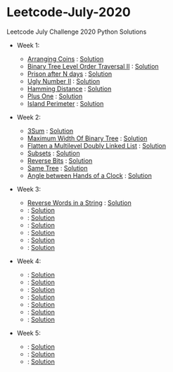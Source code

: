 # Leetcode-July-2020
Leetcode July Challenge 2020 Python Solutions
- Week 1:
  - [Arranging Coins](https://leetcode.com/explore/challenge/card/july-leetcoding-challenge/544/week-1-july-1st-july-7th/3377/) : [Solution](Week_1/arrangingcoins.py)
  - [Binary Tree Level Order Traversal II](https://leetcode.com/explore/challenge/card/july-leetcoding-challenge/544/week-1-july-1st-july-7th/3378/) : [Solution](Week_1/BTLOT2.py)
  - [Prison after N days](https://leetcode.com/explore/challenge/card/july-leetcoding-challenge/544/week-1-july-1st-july-7th/3379/) : [Solution](Week_1/prisonafterndays.py)
  - [Ugly Number II](https://leetcode.com/explore/challenge/card/july-leetcoding-challenge/544/week-1-july-1st-july-7th/3380/) : [Solution](Week_1/uglynumber2.py)
  - [Hamming Distance](https://leetcode.com/explore/challenge/card/july-leetcoding-challenge/544/week-1-july-1st-july-7th/3381/) : [Solution](Week_1/hammingdistance.py)
  - [Plus One](https://leetcode.com/explore/challenge/card/july-leetcoding-challenge/544/week-1-july-1st-july-7th/3382/) : [Solution](Week_1/plusone.py)
  - [Island Perimeter](https://leetcode.com/explore/challenge/card/july-leetcoding-challenge/544/week-1-july-1st-july-7th/3383/) : [Solution](Week_1/islandperimeter.py)

- Week 2:
  - [3Sum](https://leetcode.com/explore/challenge/card/july-leetcoding-challenge/545/week-2-july-8th-july-14th/3384/) : [Solution](Week_2/3sum.py)
  - [Maximum Width Of Binary Tree](https://leetcode.com/explore/challenge/card/july-leetcoding-challenge/545/week-2-july-8th-july-14th/3385/) : [Solution](Week_2/maxwidthbintree.py)
  - [Flatten a Multilevel Doubly Linked List](https://leetcode.com/explore/challenge/card/july-leetcoding-challenge/545/week-2-july-8th-july-14th/3386/) : [Solution](Week_2/flattenmultileveldll.py)
  - [Subsets](https://leetcode.com/explore/challenge/card/july-leetcoding-challenge/545/week-2-july-8th-july-14th/3387/) : [Solution](Week_2/subsets.py)
  - [Reverse Bits](https://leetcode.com/explore/challenge/card/july-leetcoding-challenge/545/week-2-july-8th-july-14th/3388/) : [Solution](Week_2/reversebits.py)
  - [Same Tree](https://leetcode.com/explore/challenge/card/july-leetcoding-challenge/545/week-2-july-8th-july-14th/3389/) : [Solution](Week_2/sametree.py)
  - [Angle between Hands of a Clock](https://leetcode.com/explore/challenge/card/july-leetcoding-challenge/545/week-2-july-8th-july-14th/3390/) : [Solution](Week_2/angleclock.py)

- Week 3:
  - [Reverse Words in a String](https://leetcode.com/explore/challenge/card/july-leetcoding-challenge/546/week-3-july-15th-july-21st/3391/) : [Solution](Week_3/reversewords.py)
  - []() : [Solution](Week_3/)
  - []() : [Solution](Week_3/)
  - []() : [Solution](Week_3/)
  - []() : [Solution](Week_3/)
  - []() : [Solution](Week_3/)
  - []() : [Solution](Week_3/)

- Week 4:
  - []() : [Solution](Week_4/)
  - []() : [Solution](Week_4/)
  - []() : [Solution](Week_4/)
  - []() : [Solution](Week_4/)
  - []() : [Solution](Week_4/)
  - []() : [Solution](Week_4/)
  - []() : [Solution](Week_4/)

- Week 5:
  - []() : [Solution](Week_5/)
  - []() : [Solution](Week_5/)
  - []() : [Solution](Week_5/)


